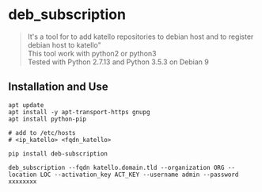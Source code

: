# deb_subscription

>It's a tool for to add katello repositories to debian host and to register debian host to katello"    
>This tool work with python2 or python3   
>Tested with Python 2.7.13 and Python 3.5.3 on Debian 9   

## Installation and Use
```
apt update   
apt install -y apt-transport-https gnupg  
apt install python-pip 

# add to /etc/hosts
# <ip_katello> <fqdn_katello>

pip install deb-subscription   

deb_subscription --fqdn katello.domain.tld --organization ORG --location LOC --activation_key ACT_KEY --username admin --password xxxxxxxx   
```
